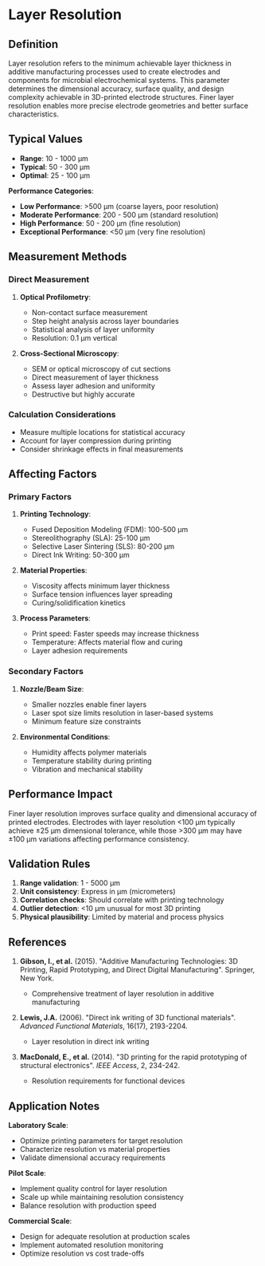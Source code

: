 <!--
Parameter ID: layer_resolution
Category: materials
Generated: 2025-01-16T11:00:00.000Z
-->

# Layer Resolution

## Definition

Layer resolution refers to the minimum achievable layer thickness in additive
manufacturing processes used to create electrodes and components for microbial
electrochemical systems. This parameter determines the dimensional accuracy,
surface quality, and design complexity achievable in 3D-printed electrode
structures. Finer layer resolution enables more precise electrode geometries and
better surface characteristics.

## Typical Values

- **Range**: 10 - 1000 μm
- **Typical**: 50 - 300 μm
- **Optimal**: 25 - 100 μm

**Performance Categories**:

- **Low Performance**: >500 μm (coarse layers, poor resolution)
- **Moderate Performance**: 200 - 500 μm (standard resolution)
- **High Performance**: 50 - 200 μm (fine resolution)
- **Exceptional Performance**: <50 μm (very fine resolution)

## Measurement Methods

### Direct Measurement

1. **Optical Profilometry**:
   - Non-contact surface measurement
   - Step height analysis across layer boundaries
   - Statistical analysis of layer uniformity
   - Resolution: 0.1 μm vertical

2. **Cross-Sectional Microscopy**:
   - SEM or optical microscopy of cut sections
   - Direct measurement of layer thickness
   - Assess layer adhesion and uniformity
   - Destructive but highly accurate

### Calculation Considerations

- Measure multiple locations for statistical accuracy
- Account for layer compression during printing
- Consider shrinkage effects in final measurements

## Affecting Factors

### Primary Factors

1. **Printing Technology**:
   - Fused Deposition Modeling (FDM): 100-500 μm
   - Stereolithography (SLA): 25-100 μm
   - Selective Laser Sintering (SLS): 80-200 μm
   - Direct Ink Writing: 50-300 μm

2. **Material Properties**:
   - Viscosity affects minimum layer thickness
   - Surface tension influences layer spreading
   - Curing/solidification kinetics

3. **Process Parameters**:
   - Print speed: Faster speeds may increase thickness
   - Temperature: Affects material flow and curing
   - Layer adhesion requirements

### Secondary Factors

1. **Nozzle/Beam Size**:
   - Smaller nozzles enable finer layers
   - Laser spot size limits resolution in laser-based systems
   - Minimum feature size constraints

2. **Environmental Conditions**:
   - Humidity affects polymer materials
   - Temperature stability during printing
   - Vibration and mechanical stability

## Performance Impact

Finer layer resolution improves surface quality and dimensional accuracy of
printed electrodes. Electrodes with layer resolution <100 μm typically achieve
±25 μm dimensional tolerance, while those >300 μm may have ±100 μm variations
affecting performance consistency.

## Validation Rules

1. **Range validation**: 1 - 5000 μm
2. **Unit consistency**: Express in μm (micrometers)
3. **Correlation checks**: Should correlate with printing technology
4. **Outlier detection**: <10 μm unusual for most 3D printing
5. **Physical plausibility**: Limited by material and process physics

## References

1. **Gibson, I., et al.** (2015). "Additive Manufacturing Technologies: 3D
   Printing, Rapid Prototyping, and Direct Digital Manufacturing". Springer, New
   York.
   - Comprehensive treatment of layer resolution in additive manufacturing

2. **Lewis, J.A.** (2006). "Direct ink writing of 3D functional materials".
   _Advanced Functional Materials_, 16(17), 2193-2204.
   - Layer resolution in direct ink writing

3. **MacDonald, E., et al.** (2014). "3D printing for the rapid prototyping of
   structural electronics". _IEEE Access_, 2, 234-242.
   - Resolution requirements for functional devices

## Application Notes

**Laboratory Scale**:

- Optimize printing parameters for target resolution
- Characterize resolution vs material properties
- Validate dimensional accuracy requirements

**Pilot Scale**:

- Implement quality control for layer resolution
- Scale up while maintaining resolution consistency
- Balance resolution with production speed

**Commercial Scale**:

- Design for adequate resolution at production scales
- Implement automated resolution monitoring
- Optimize resolution vs cost trade-offs
